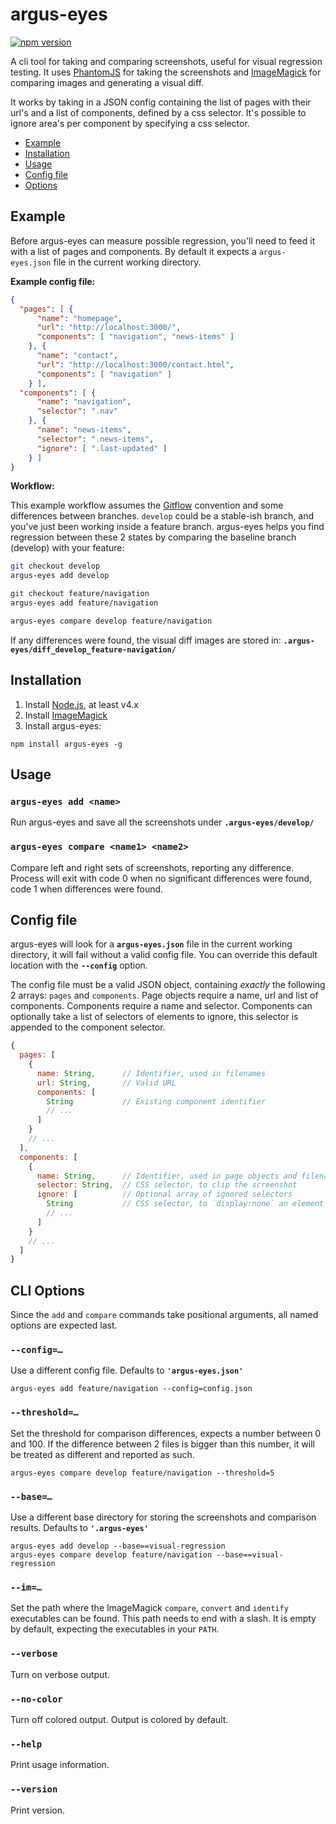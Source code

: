 # argus-eyes
[![npm version](https://badge.fury.io/js/argus-eyes.svg)](https://www.npmjs.org/package/argus-eyes)

A cli tool for taking and comparing screenshots, useful for visual regression testing. It uses
[PhantomJS](http://phantomjs.org/) for taking the screenshots and [ImageMagick](http://www.imagemagick.org/) for
comparing images and generating a visual diff.

It works by taking in a JSON config containing the list of pages with their url's and a list of components, defined by
a css selector. It's possible to ignore area's per component by specifying a css selector.

- [Example](#example)
- [Installation](#installation)
- [Usage](#usage)
- [Config file](#config-file)
- [Options](#cli-options)


## Example
Before argus-eyes can measure possible regression, you'll need to feed it with a list of pages and components. By
default it expects a `argus-eyes.json` file in the current working directory.

**Example config file:**

```json
{
  "pages": [ {
      "name": "homepage",
      "url": "http://localhost:3000/",
      "components": [ "navigation", "news-items" ]
    }, {
      "name": "contact",
      "url": "http://localhost:3000/contact.html",
      "components": [ "navigation" ]
    } ],
  "components": [ {
      "name": "navigation",
      "selector": ".nav"
    }, {
      "name": "news-items",
      "selector": ".news-items",
      "ignore": [ ".last-updated" ]
    } ]
}
```

**Workflow:**

This example workflow assumes the [Gitflow](http://nvie.com/posts/a-successful-git-branching-model/) convention and some
differences between branches. `develop` could be a stable-ish branch, and you've just been working inside a feature
branch. argus-eyes helps you find regression between these 2 states by comparing the baseline branch (develop) with your
feature:

```bash
git checkout develop
argus-eyes add develop

git checkout feature/navigation
argus-eyes add feature/navigation

argus-eyes compare develop feature/navigation
```

If any differences were found, the visual diff images are stored in: **`.argus-eyes/diff_develop_feature-navigation/`**


## Installation
1. Install [Node.js](http://nodejs.org/), at least v4.x
2. Install [ImageMagick](http://www.imagemagick.org/)
3. Install argus-eyes:

  ```
  npm install argus-eyes -g
  ```


## Usage

### `argus-eyes add <name>`
Run argus-eyes and save all the screenshots under **`.argus-eyes/develop/`**

### `argus-eyes compare <name1> <name2>`
Compare left and right sets of screenshots, reporting any difference. Process will exit with code 0 when no significant
differences were found, code 1 when differences were found.


## Config file
argus-eyes will look for a **`argus-eyes.json`** file in the current working directory, it will fail without a valid
config file. You can override this default location with the **`--config`** option.

The config file must be a valid JSON object, containing *exactly* the following 2 arrays: `pages` and `components`. Page
objects require a name, url and list of components. Components require a name and selector. Components can optionally
take a list of selectors of elements to ignore, this selector is appended to the component selector.

```js
{
  pages: [
    {
      name: String,      // Identifier, used in filenames
      url: String,       // Valid URL
      components: [
        String           // Existing component identifier
        // ...
      ]
    }
    // ...
  ],
  components: [
    {
      name: String,      // Identifier, used in page objects and filenames
      selector: String,  // CSS selector, to clip the screenshot
      ignore: [          // Optional array of ignored selectors
        String           // CSS selector, to `display:none` an element
        // ...
      ]
    }
    // ...
  ]
}
```

## CLI Options
Since the `add` and `compare` commands take positional arguments, all named options are expected last.

### `--config=…`
Use a different config file. Defaults to **`'argus-eyes.json'`**
```
argus-eyes add feature/navigation --config=config.json
```

### `--threshold=…`
Set the threshold for comparison differences, expects a number between 0 and 100. If the difference between 2 files is
bigger than this number, it will be treated as different and reported as such.
```
argus-eyes compare develop feature/navigation --threshold=5
```

### `--base=…`
Use a different base directory for storing the screenshots and comparison results. Defaults to **`'.argus-eyes'`**
```
argus-eyes add develop --base==visual-regression
argus-eyes compare develop feature/navigation --base==visual-regression
```

### `--im=…`
Set the path where the ImageMagick `compare`, `convert` and `identify` executables can be found. This path needs to end
with a slash. It is empty by default, expecting the executables in your `PATH`.

### `--verbose`
Turn on verbose output.

### `--no-color`
Turn off colored output. Output is colored by default.

### `--help`
Print usage information.

### `--version`
Print version.

